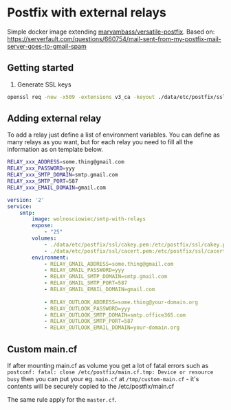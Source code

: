 Postfix with external relays
============================

Simple docker image extending [marvambass/versatile-postfix](https://hub.docker.com/r/marvambass/versatile-postfix/).
Based on: https://serverfault.com/questions/660754/mail-sent-from-my-postfix-mail-server-goes-to-gmail-spam

Getting started
---------------

1. Generate SSL keys

```bash
openssl req -new -x509 -extensions v3_ca -keyout ./data/etc/postfix/ssl/cakey.pem -out ./data/etc/postfix/ssl/cacert.pem -days 3650
```

Adding external relay
---------------------

To add a relay just define a list of environment variables.
You can define as many relays as you want, but for each relay you need to fill all the information as on template below.

```bash
RELAY_xxx_ADDRESS=some.thing@gmail.com
RELAY_xxx_PASSWORD=yyy
RELAY_xxx_SMTP_DOMAIN=smtp.gmail.com
RELAY_xxx_SMTP_PORT=587
RELAY_xxx_EMAIL_DOMAIN=gmail.com
```

```yaml
version: '2'
service:
    smtp:
        image: wolnosciowiec/smtp-with-relays
        expose:
            - "25"
        volumes:
            - ./data/etc/postfix/ssl/cakey.pem:/etc/postfix/ssl/cakey.pem
            - ./data/etc/postfix/ssl/cacert.pem:/etc/postfix/ssl/cacert.pem
        environment:
            - RELAY_GMAIL_ADDRESS=some.thing@gmail.com
            - RELAY_GMAIL_PASSWORD=yyy
            - RELAY_GMAIL_SMTP_DOMAIN=smtp.gmail.com
            - RELAY_GMAIL_SMTP_PORT=587
            - RELAY_GMAIL_EMAIL_DOMAIN=gmail.com
              
            - RELAY_OUTLOOK_ADDRESS=some.thing@your-domain.org
            - RELAY_OUTLOOK_PASSWORD=yyy
            - RELAY_OUTLOOK_SMTP_DOMAIN=smtp.office365.com
            - RELAY_OUTLOOK_SMTP_PORT=587
            - RELAY_OUTLOOK_EMAIL_DOMAIN=your-domain.org
```

Custom main.cf
--------------

If after mounting main.cf as volume you get a lot of fatal errors such as `postconf: fatal: close /etc/postfix/main.cf.tmp: Device or resource busy`
then you can put your eg. `main.cf` at `/tmp/custom-main.cf` - it's contents will be securely copied to the /etc/postfix/main.cf

The same rule apply for the `master.cf`.
